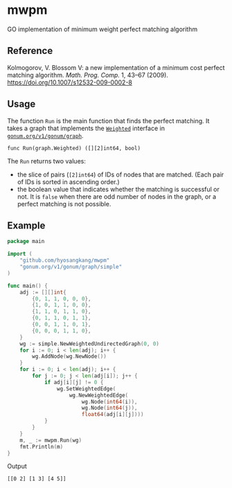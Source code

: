 # mwpm
GO implementation of minimum weight perfect matching algorithm

## Reference
Kolmogorov, V. Blossom V: a new implementation of a minimum cost perfect matching algorithm. <em>Math. Prog. Comp.</em> 1, 43–67 (2009). https://doi.org/10.1007/s12532-009-0002-8
 
## Usage
The function `Run` is the main function that finds the perfect matching. It takes a graph that implements the [`Weighted`](https://pkg.go.dev/gonum.org/v1/gonum/graph#Weighted) interface in [`gonum.org/v1/gonum/graph`](https://pkg.go.dev/gonum.org/v1/gonum/graph).

```
func Run(graph.Weighted) ([][2]int64, bool)
```

The `Run` returns two values:
* the slice of pairs (`[2]int64`) of IDs of nodes that are matched. (Each pair of IDs is sorted in ascending order.) 
* the boolean value that indicates whether the matching is successful or not. It is `false` when there are odd number of nodes in the graph, or a perfect matching is not possible.

## Example

```go
package main

import (
    "github.com/hyosangkang/mwpm"
    "gonum.org/v1/gonum/graph/simple"
)

func main() {
	adj := [][]int{
		{0, 1, 1, 0, 0, 0},
		{1, 0, 1, 1, 0, 0},
		{1, 1, 0, 1, 1, 0},
		{0, 1, 1, 0, 1, 1},
		{0, 0, 1, 1, 0, 1},
		{0, 0, 0, 1, 1, 0},
	}
	wg := simple.NewWeightedUndirectedGraph(0, 0)
	for i := 0; i < len(adj); i++ {
		wg.AddNode(wg.NewNode())
	}
	for i := 0; i < len(adj); i++ {
		for j := 0; j < len(adj[i]); j++ {
			if adj[i][j] != 0 {
				wg.SetWeightedEdge(
                    wg.NewWeightedEdge(
                        wg.Node(int64(i)), 
                        wg.Node(int64(j)), 
                        float64(adj[i][j])))
			}
		}
	}
    m, _ := mwpm.Run(wg)
    fmt.Println(m)
}
```

Output
```
[[0 2] [1 3] [4 5]]
```
